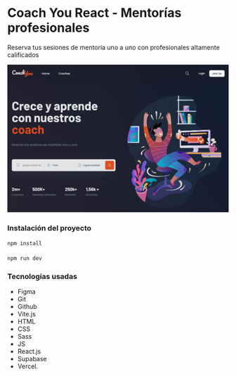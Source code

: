 # Coach You React - Mentorías profesionales

Reserva tus sesiones de mentoría uno a uno con profesionales altamente calificados

[![Screen](./screen.png)](https://coach-you-react.vercel.app/)

### Instalación del proyecto

```bash
npm install

npm run dev
```

### Tecnologías usadas

* Figma
* Git
* Github
* Vite.js
* HTML
* CSS
* Sass
* JS
* React.js
* Supabase
* Vercel. 